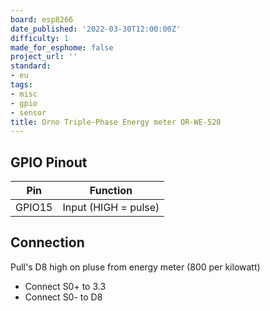 ```yaml
---
board: esp8266
date_published: '2022-03-30T12:00:00Z'
difficulty: 1
made_for_esphome: false
project_url: ''
standard:
- eu
tags:
- misc
- gpio
- sensor
title: Orno Triple-Phase Energy meter OR-WE-520
---
```


## GPIO Pinout

| Pin    | Function             |
| ------ | -------------------- |
| GPIO15 | Input (HIGH = pulse) |

## Connection

Pull's D8 high on pluse from energy meter (800 per kilowatt)
- Connect S0+ to 3.3
- Connect S0- to D8